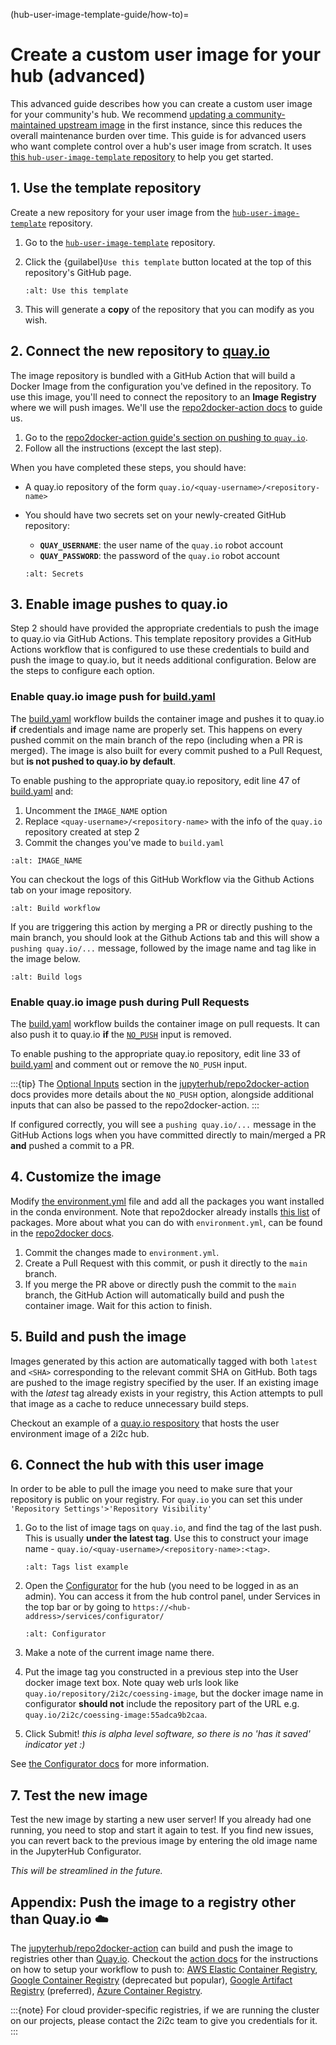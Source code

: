 (hub-user-image-template-guide/how-to)=
# Create a custom user image for your hub (advanced)

This advanced guide describes how you can create a custom user image for your community's hub. We recommend [updating a community-maintained upstream image](./update-community-image.md) in the first instance, since this reduces the overall maintenance burden over time. This guide is for advanced users who want complete control over a hub's user image from scratch. It uses [this `hub-user-image-template` repository](https://github.com/2i2c-org/hub-user-image-template) to help you get started.

## 1. Use the template repository

Create a new repository for your user image from the [`hub-user-image-template`](https://github.com/2i2c-org/hub-user-image-template) repository.

1. Go to the [`hub-user-image-template`](https://github.com/2i2c-org/hub-user-image-template) repository.
2. Click the {guilabel}`Use this template` button located at the top of this repository's GitHub page.

   ```{figure} ../../../images/use-template.png
   :alt: Use this template
   ```
3. This will generate a **copy** of the repository that you can modify as you wish.

## 2. Connect the new repository to [quay.io](https://quay.io/)

The image repository is bundled with a GitHub Action that will build a Docker Image from the configuration you've defined in the repository.
To use this image, you'll need to connect the repository to an **Image Registry** where we will push images.
We'll use the [repo2docker-action docs](https://github.com/jupyterhub/repo2docker-action) to guide us.

1. Go to the [repo2docker-action guide's section on pushing to `quay.io`](https://github.com/jupyterhub/repo2docker-action#push-repo2docker-image-to-quayio).
2. Follow all the instructions (except the last step).

When you have completed these steps, you should have:

- A quay.io repository of the form `quay.io/<quay-username>/<repository-name>`
- You should have two secrets set on your newly-created GitHub repository:
  - **`QUAY_USERNAME`**: the user name of the `quay.io` robot account
  - **`QUAY_PASSWORD`**: the password of the `quay.io` robot account

  ```{figure} ../../../images/secrets.png
  :alt: Secrets
  ```

## 3. Enable image pushes to quay.io

Step 2 should have provided the appropriate credentials to push the image to quay.io via GitHub Actions.
This template repository provides a GitHub Actions workflow that is configured to use these credentials to build and push the image to quay.io, but it needs additional configuration. 
Below are the steps to configure each option.

### Enable quay.io image push for [build.yaml](https://github.com/2i2c-org/hub-user-image-template/blob/main/.github/workflows/build.yaml)

The [build.yaml](https://github.com/2i2c-org/hub-user-image-template/blob/main/.github/workflows/build.yaml) workflow builds the container image and pushes it to quay.io **if** credentials and image name are properly set.
This happens on every pushed commit on the main branch of the repo (including when a PR is merged).
The image is also built for every commit pushed to a Pull Request, but **is not pushed to quay.io by default**.

To enable pushing to the appropriate quay.io repository, edit line 47 of [build.yaml](https://github.com/2i2c-org/hub-user-image-template/blob/main/.github/workflows/build.yaml#L46-L47) and:

1. Uncomment the `IMAGE_NAME` option
2. Replace `<quay-username>/<repository-name>` with the info of the `quay.io` repository created at step 2
3. Commit the changes you've made to `build.yaml`

```{figure} ../../../images/image-name-in-build-workflow.png
:alt: IMAGE_NAME
```

You can checkout the logs of this GitHub Workflow via the Github Actions tab on your image repository.

```{figure} ../../../images/build-workflow.png
:alt: Build workflow
```

If you are triggering this action by merging a PR or directly pushing to the main branch, you should look at the Github Actions tab and this will show a `pushing quay.io/...` message, followed by the image name and tag like in the image below.

```{figure} ../../../images/pushing-to-registry-job-step.png
:alt: Build logs
```

### Enable quay.io image **push** during Pull Requests

The [build.yaml](https://github.com/2i2c-org/hub-user-image-template/blob/main/.github/workflows/build.yaml) workflow builds the container image on pull requests.
It can also push it to quay.io **if** the [`NO_PUSH`](https://github.com/jupyterhub/repo2docker-action#optional-inputs) input is removed.

To enable pushing to the appropriate quay.io repository, edit line 33 of [build.yaml](https://github.com/2i2c-org/hub-user-image-template/blob/main/.github/workflows/build.yaml#L32-L33) and comment out or remove the `NO_PUSH` input.

:::{tip}
The [Optional Inputs](https://github.com/jupyterhub/repo2docker-action#optional-inputs) section in the [jupyterhub/repo2docker-action](https://github.com/jupyterhub/repo2docker-action) docs provides more details about the `NO_PUSH` option, alongside additional inputs that can also be passed to the repo2docker-action.
:::

If configured correctly, you will see a `pushing quay.io/...` message in the GitHub Actions logs when you have committed directly to main/merged a PR **and** pushed a commit to a PR.

## 4. Customize the image

Modify [the environment.yml](https://github.com/2i2c-org/hub-user-image-template/blob/main/environment.yml) file and add all the packages you want installed in the conda environment.
Note that repo2docker already installs [this list](https://github.com/jupyterhub/repo2docker/blob/HEAD/repo2docker/buildpacks/conda/environment.yml) of packages.
More about what you can do with `environment.yml`, can be found in the [repo2docker docs](https://repo2docker.readthedocs.io/en/latest/configuration/research/).

1. Commit the changes made to `environment.yml`.
2. Create a Pull Request with this commit, or push it directly to the `main` branch.
3. If you merge the PR above or directly push the commit to the `main` branch, the GitHub Action will automatically build and push the container image. Wait for this action to finish.

## 5. Build and push the image

Images generated by this action are automatically tagged with both `latest` and `<SHA>` corresponding to the relevant commit SHA on GitHub.
Both tags are pushed to the image registry specified by the user.
If an existing image with the *latest* tag already exists in your registry, this Action attempts to pull that image as a cache to reduce unnecessary build steps.

Checkout an example of a [quay.io respository](https://quay.io/repository/2i2c/coessing-image?tab=tags) that hosts the user environment image of a 2i2c hub.

## 6. Connect the hub with this user image

In order to be able to pull the image you need to make sure that your repository is public on your registry. For `quay.io` you can set this under `'Repository Settings'>'Repository Visibility'`

1. Go to the list of image tags on `quay.io`, and find the tag of the last push.
   This is usually **under the latest tag**.
   Use this to construct your image name - `quay.io/<quay-username>/<repository-name>:<tag>`.

   ```{figure} ../../../images/coessing-image-quay.png
   :alt: Tags list example
   ```
2. Open the [Configurator](https://pilot.2i2c.org/en/latest/admin/howto/configurator.html) for the hub (you need to be logged in as an admin).
   You can access it from the hub control panel, under Services in the top bar or by going to `https://<hub-address>/services/configurator/`
 
   ```{figure} ../../../images/configurator.png
   :alt: Configurator
   ```
3. Make a note of the current image name there.
4. Put the image tag you constructed in a previous step into the User docker image text box. Note quay web urls look like `quay.io/repository/2i2c/coessing-image`, but the docker image name in configurator **should not** include the repository part of the URL e.g. `quay.io/2i2c/coessing-image:55adca9b2caa`.
5. Click Submit! *this is alpha level software, so there is no 'has it saved' indicator yet :)*

See [the Configurator docs](https://pilot.2i2c.org/en/latest/admin/howto/configurator.html) for more information.

## 7. Test the new image

Test the new image by starting a new user server!
If you already had one running, you need to stop and start it again to test.
If you find new issues, you can revert back to the previous image by entering the old image name in the JupyterHub Configurator.

*This will be streamlined in the future.*

## Appendix: Push the image to a registry other than Quay.io :cloud:

The [jupyterhub/repo2docker-action](https://github.com/jupyterhub/repo2docker-action) can build and push the image to registries other than [Quay.io](https://quay.io/).
Checkout the [action docs](https://github.com/jupyterhub/repo2docker-action/blob/master/README.md) for the instructions on how to setup your workflow to push to: [AWS Elastic Container Registry](https://github.com/jupyterhub/repo2docker-action#push-repo2docker-image-to-amazon-ecr), [Google Container Registry](https://github.com/jupyterhub/repo2docker-action#push-repo2docker-image-to-google-container-registry) (deprecated but popular), [Google Artifact Registry](https://github.com/jupyterhub/repo2docker-action#push-repo2docker-image-to-google-artifact-registry) (preferred), [Azure Container Registry](https://github.com/jupyterhub/repo2docker-action#push-repo2docker-image-to-azure-container-registry).

:::{note}
For cloud provider-specific registries, if we are running the cluster on our projects, please contact the 2i2c team to give you credentials for it.
:::
